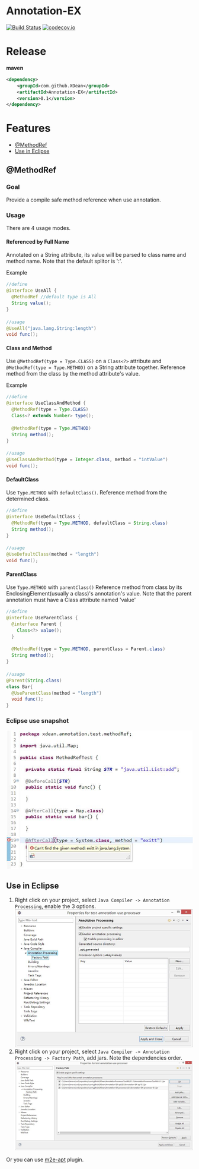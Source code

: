 # Annotation-EX
[![Build Status](https://travis-ci.org/XDean/Annotation-EX.svg?branch=master)](https://travis-ci.org/XDean/Annotation-EX)
[![codecov.io](http://codecov.io/github/XDean/Annotation-EX/coverage.svg?branch=master)](https://codecov.io/gh/XDean/Annotation-EX/branch/master)

# Release

**maven**

```xml
<dependency>
    <groupId>com.github.XDean</groupId>
    <artifactId>Annotation-EX</artifactId>
    <version>0.1</version>
</dependency>
```

# Features
- [@MethodRef](#methodref)
- [Use in Eclipse](#use-in-eclipse)


## @MethodRef
### Goal
Provide a compile safe method reference when use annotation.

### Usage

There are 4 usage modes.

#### Referenced by Full Name

Annotated on a String attribute, its value will be parsed to class name and method name.
Note that the default splitor is ':'.

Example

```java
//define
@interface UseAll {
  @MethodRef //default type is All
  String value();
}

//usage
@UseAll("java.lang.String:length")
void func();
```


#### Class and Method
Use `@MethodRef(type = Type.CLASS)` on a `Class<?>` attribute and `@MethodRef(type = Type.METHOD)` on a String attribute together.
Reference method from the class by the method attribute's value.

Example

```java
//define
@interface UseClassAndMethod {
  @MethodRef(type = Type.CLASS)
  Class<? extends Number> type();

  @MethodRef(type = Type.METHOD)
  String method();
}

//usage
@UseClassAndMethod(type = Integer.class, method = "intValue")
void func();
```

#### DefaultClass 
Use `Type.METHOD` with `defaultClass()`.
Reference method from the determined class.

```java
//define
@interface UseDefaultClass {
  @MethodRef(type = Type.METHOD, defaultClass = String.class)
  String method();
}

//usage
@UseDefaultClass(method = "length")
void func();
```

#### ParentClass
Use `Type.METHOD` with `parentClass()`
Reference method from class by its EnclosingElement(usually a class)'s annotation's value.
Note that the parent annotation must have a Class attribute named 'value'
 
```java
//define
@interface UseParentClass {
  @interface Parent {
    Class<?> value();
  }

  @MethodRef(type = Type.METHOD, parentClass = Parent.class)
  String method();
}

//usage
@Parent(String.class)
class Bar{
  @UseParentClass(method = "length")
  void func();
}
```

### Eclipse use snapshot
![eclipse-use-methodref](doc/snapshot/eclipse-use-methodref.jpg)
  
## Use in Eclipse
1. Right click on your project, select `Java Compiler -> Annotation Processing`, enable the 3 options.
![eclipse-setting-1](doc/snapshot/eclipse-setting-1.jpg)
2. Right click on your project, select `Java Compiler -> Annotation Processing -> Factory Path`, add jars.
Note the dependencies order.
![eclipse-setting-2](doc/snapshot/eclipse-setting-2.jpg)

Or you can use [m2e-apt](https://marketplace.eclipse.org/content/m2e-apt) plugin.